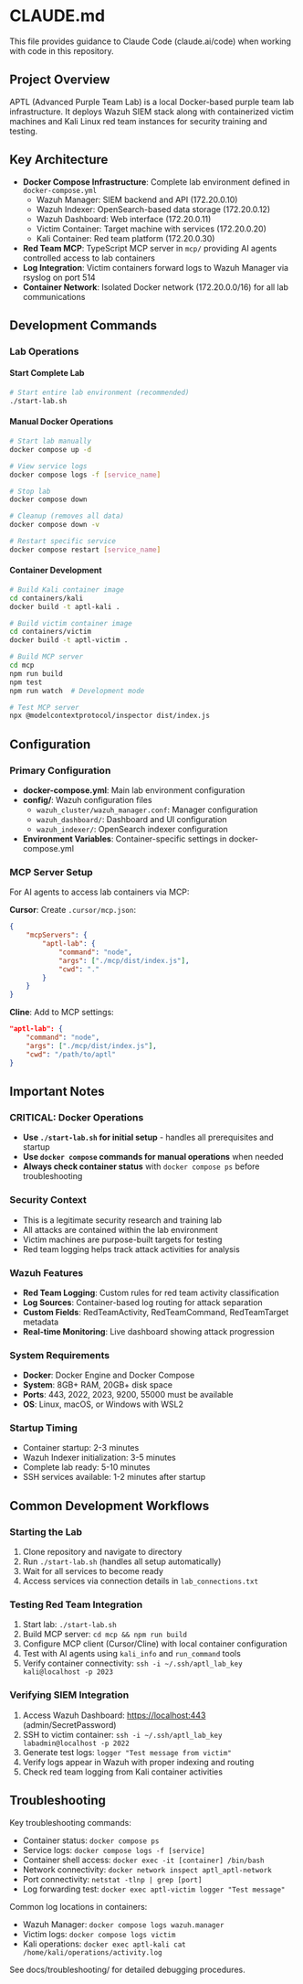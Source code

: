 # CLAUDE.md

This file provides guidance to Claude Code (claude.ai/code) when working with code in this repository.

## Project Overview

APTL (Advanced Purple Team Lab) is a local Docker-based purple team lab infrastructure. It deploys Wazuh SIEM stack along with containerized victim machines and Kali Linux red team instances for security training and testing.

## Key Architecture

- **Docker Compose Infrastructure**: Complete lab environment defined in `docker-compose.yml`
  - Wazuh Manager: SIEM backend and API (172.20.0.10)
  - Wazuh Indexer: OpenSearch-based data storage (172.20.0.12)
  - Wazuh Dashboard: Web interface (172.20.0.11)
  - Victim Container: Target machine with services (172.20.0.20)
  - Kali Container: Red team platform (172.20.0.30)
- **Red Team MCP**: TypeScript MCP server in `mcp/` providing AI agents controlled access to lab containers
- **Log Integration**: Victim containers forward logs to Wazuh Manager via rsyslog on port 514
- **Container Network**: Isolated Docker network (172.20.0.0/16) for all lab communications

## Development Commands

### Lab Operations

#### Start Complete Lab

```bash
# Start entire lab environment (recommended)
./start-lab.sh
```

#### Manual Docker Operations

```bash
# Start lab manually
docker compose up -d

# View service logs
docker compose logs -f [service_name]

# Stop lab
docker compose down

# Cleanup (removes all data)
docker compose down -v

# Restart specific service
docker compose restart [service_name]
```

#### Container Development

```bash
# Build Kali container image
cd containers/kali
docker build -t aptl-kali .

# Build victim container image
cd containers/victim
docker build -t aptl-victim .

# Build MCP server
cd mcp
npm run build
npm test
npm run watch  # Development mode

# Test MCP server
npx @modelcontextprotocol/inspector dist/index.js
```

## Configuration

### Primary Configuration

- **docker-compose.yml**: Main lab environment configuration
- **config/**: Wazuh configuration files
  - `wazuh_cluster/wazuh_manager.conf`: Manager configuration
  - `wazuh_dashboard/`: Dashboard and UI configuration
  - `wazuh_indexer/`: OpenSearch indexer configuration
- **Environment Variables**: Container-specific settings in docker-compose.yml

### MCP Server Setup

For AI agents to access lab containers via MCP:

**Cursor**: Create `.cursor/mcp.json`:

```json
{
    "mcpServers": {
        "aptl-lab": {
            "command": "node",
            "args": ["./mcp/dist/index.js"],
            "cwd": "."
        }
    }
}
```

**Cline**: Add to MCP settings:

```json
"aptl-lab": {
    "command": "node",
    "args": ["./mcp/dist/index.js"],
    "cwd": "/path/to/aptl"
}
```

## Important Notes

### CRITICAL: Docker Operations

- **Use `./start-lab.sh` for initial setup** - handles all prerequisites and startup
- **Use `docker compose` commands for manual operations** when needed
- **Always check container status** with `docker compose ps` before troubleshooting

### Security Context

- This is a legitimate security research and training lab
- All attacks are contained within the lab environment
- Victim machines are purpose-built targets for testing
- Red team logging helps track attack activities for analysis

### Wazuh Features

- **Red Team Logging**: Custom rules for red team activity classification
- **Log Sources**: Container-based log routing for attack separation
- **Custom Fields**: RedTeamActivity, RedTeamCommand, RedTeamTarget metadata
- **Real-time Monitoring**: Live dashboard showing attack progression

### System Requirements

- **Docker**: Docker Engine and Docker Compose
- **System**: 8GB+ RAM, 20GB+ disk space
- **Ports**: 443, 2022, 2023, 9200, 55000 must be available
- **OS**: Linux, macOS, or Windows with WSL2

### Startup Timing

- Container startup: 2-3 minutes
- Wazuh Indexer initialization: 3-5 minutes
- Complete lab ready: 5-10 minutes
- SSH services available: 1-2 minutes after startup

## Common Development Workflows

### Starting the Lab

1. Clone repository and navigate to directory
2. Run `./start-lab.sh` (handles all setup automatically)
3. Wait for all services to become ready
4. Access services via connection details in `lab_connections.txt`

### Testing Red Team Integration

1. Start lab: `./start-lab.sh`
2. Build MCP server: `cd mcp && npm run build`
3. Configure MCP client (Cursor/Cline) with local container configuration
4. Test with AI agents using `kali_info` and `run_command` tools
5. Verify container connectivity: `ssh -i ~/.ssh/aptl_lab_key kali@localhost -p 2023`

### Verifying SIEM Integration

1. Access Wazuh Dashboard: <https://localhost:443> (admin/SecretPassword)
2. SSH to victim container: `ssh -i ~/.ssh/aptl_lab_key labadmin@localhost -p 2022`
3. Generate test logs: `logger "Test message from victim"`
4. Verify logs appear in Wazuh with proper indexing and routing
5. Check red team logging from Kali container activities

## Troubleshooting

Key troubleshooting commands:

- Container status: `docker compose ps`
- Service logs: `docker compose logs -f [service]`
- Container shell access: `docker exec -it [container] /bin/bash`
- Network connectivity: `docker network inspect aptl_aptl-network`
- Port connectivity: `netstat -tlnp | grep [port]`
- Log forwarding test: `docker exec aptl-victim logger "Test message"`

Common log locations in containers:
- Wazuh Manager: `docker compose logs wazuh.manager`
- Victim logs: `docker compose logs victim`
- Kali operations: `docker exec aptl-kali cat /home/kali/operations/activity.log`

See docs/troubleshooting/ for detailed debugging procedures.
